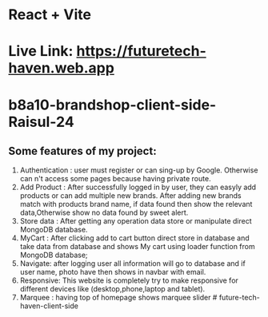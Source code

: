# React + Vite
# Live Link: https://futuretech-haven.web.app

# b8a10-brandshop-client-side-Raisul-24


## Some features of my project:
1. Authentication : user must register or can sing-up by Google. Otherwise can n't access some pages because having private route.
2. Add Product : After successfully logged in by user, they can easyly add products or can add multiple new brands. After adding new brands match with products brand name, if data found then show the relevant data,Otherwise show no data found by sweet alert.  
3. Store data : After getting any operation data store or manipulate direct MongoDB database.
4. MyCart : After clicking add to cart button direct store in database and take data from database and shows My cart using loader function from MongoDB database;
5. Navigate: after logging user all information will go to database and if user name, photo have then shows in navbar with email.
6. Responsive: This website is completely try to make responsive for different devices like (desktop,phone,laptop and tablet).
7. Marquee : having top of homepage shows marquee slider  # future-tech-haven-client-side
